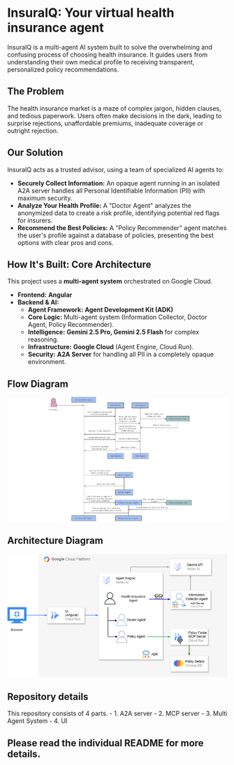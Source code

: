 # InsuraIQ: Your virtual health insurance agent

InsuraIQ is a multi-agent AI system built to solve the overwhelming and confusing process of choosing health insurance. It guides users from understanding their own medical profile to receiving transparent, personalized policy recommendations.

## The Problem
The health insurance market is a maze of complex jargon, hidden clauses, and tedious paperwork. Users often make decisions in the dark, leading to surprise rejections, unaffordable premiums, inadequate coverage or outright rejection.

## Our Solution
InsuraIQ acts as a trusted advisor, using a team of specialized AI agents to:
- **Securely Collect Information:** An opaque agent running in an isolated A2A server handles all Personal Identifiable Information (PII) with maximum security.
- **Analyze Your Health Profile:** A "Doctor Agent" analyzes the anonymized data to create a risk profile, identifying potential red flags for insurers.
- **Recommend the Best Policies:** A "Policy Recommender" agent matches the user's profile against a database of policies, presenting the best options with clear pros and cons.

## How It's Built: Core Architecture
This project uses a **multi-agent system** orchestrated on Google Cloud.

- **Frontend:** **Angular**
- **Backend & AI:**
    - **Agent Framework:** **Agent Development Kit (ADK)**
    - **Core Logic:** Multi-agent system (Information Collector, Doctor Agent, Policy Recommender).
    - **Intelligence:** **Gemini 2.5 Pro, Gemini 2.5 Flash** for complex reasoning.
    - **Infrastructure:** **Google Cloud** (Agent Engine, Cloud Run).
    - **Security:** **A2A Server** for handling all PII in a completely opaque environment.

## Flow Diagram

![Flow diagram of the solution](/assets/flow-diagram.png)

## Architecture Diagram

![Architecture diagram of the solution](/assets/insuraiq-arch.png)

## Repository details
This repository consists of 4 parts.
    - 1. A2A server
    - 2. MCP server
    - 3. Multi Agent System
    - 4. UI

Please read the individual README for more details.
---
